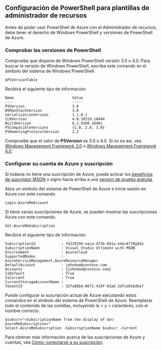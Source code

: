 ## <a name="setting-up-powershell-for-resource-manager-templates"></a>Configuración de PowerShell para plantillas de administrador de recursos

Antes de poder usar PowerShell de Azure con el Administrador de recursos, debe tener el derecho de Windows PowerShell y versiones de PowerShell de Azure.

### <a name="verify-powershell-versions"></a>Comprobar las versiones de PowerShell

Compruebe que dispone de Windows PowerShell versión 3.0 o 4.0. Para buscar la versión de Windows PowerShell, escriba este comando en el símbolo del sistema de Windows PowerShell.

    $PSVersionTable

Recibirá el siguiente tipo de información:

    Name                           Value
    ----                           -----
    PSVersion                      3.0
    WSManStackVersion              3.0
    SerializationVersion           1.1.0.1
    CLRVersion                     4.0.30319.18444
    BuildVersion                   6.2.9200.16481
    PSCompatibleVersions           {1.0, 2.0, 3.0}
    PSRemotingProtocolVersion      2.2


Compruebe que el valor de **PSVersion** es 3.0 o 4.0. Si no es así, vea [Windows Management Framework 3.0](http://www.microsoft.com/download/details.aspx?id=34595) o [Windows Management Framework 4.0](http://www.microsoft.com/download/details.aspx?id=40855).

### <a name="set-your-azure-account-and-subscription"></a>Configurar su cuenta de Azure y suscripción

Si todavía no tiene una suscripción de Azure, puede activar los [beneficios de suscriptor MSDN](https://azure.microsoft.com/pricing/member-offers/msdn-benefits-details/) o signo hacia arriba a una [versión de prueba gratuita](https://azure.microsoft.com/pricing/free-trial/).

Abra un símbolo del sistema de PowerShell de Azure e inicie sesión en Azure con este comando.

    Login-AzureRmAccount

Si tiene varias suscripciones de Azure, se pueden mostrar las suscripciones Azure con este comando.

    Get-AzureRmSubscription

Recibirá el siguiente tipo de información:

    SubscriptionId            : fd22919d-eaca-4f2b-841a-e4ac6770g92e
    SubscriptionName          : Visual Studio Ultimate with MSDN
    Environment               : AzureCloud
    SupportedModes            : AzureServiceManagement,AzureResourceManager
    DefaultAccount            : johndoe@contoso.com
    Accounts                  : {johndoe@contoso.com}
    IsDefault                 : True
    IsCurrent                 : True
    CurrentStorageAccountName :
    TenantId                  : 32fa88b4-86f1-419f-93ab-2d7ce016dba7

Puede configurar la suscripción actual de Azure ejecutando estos comandos en el símbolo del sistema de PowerShell de Azure. Reemplazar todo el contenido de las comillas, incluyendo la < y > caracteres, con el nombre correcto.

    $subscr="<SubscriptionName from the display of Get-AzureRmSubscription>"
    Select-AzureRmSubscription -SubscriptionName $subscr -Current

Para obtener más información acerca de las suscripciones de Azure y cuentas, vea [Cómo: conectarse a su suscripción](powershell-install-configure.md#Connect).
